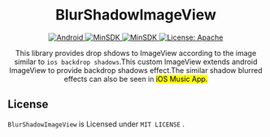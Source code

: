 
<p align="center">
<h1 align="center">BlurShadowImageView</h1>

<p align="center">
 <a href="https://angularjs.org">
    <img src="https://img.shields.io/badge/Platform-Android-yellow.svg?color=419466"
      alt="Android" />
  </a>
  
  <a href="https://developer.android.com/about/versions/android-4.0.html">
    <img src="https://img.shields.io/badge/MinSdk-14-blue.svg"
      alt="MinSDK" />
  </a>
  
  <a href="https://developer.android.com/about/versions/android-4.0.html">
    <img src="https://img.shields.io/github/repo-size/vivekverma007/ios-13-Calculators.svg?color=e91e63"
      alt="MinSDK" />
  </a>

<a href="https://opensource.org/licenses/Apache">
    <img src="https://img.shields.io/badge/License-MIT-blue.svg?color=E0872F"
      alt="License: Apache" />
  </a>
</p>
</p>

<p align="center">This library provides drop shdows to ImageView according to the image similar to <code>ios backdrop shadows</code>.This custom ImageView extends android ImageView to provide backdrop shadows effect.The similar shadow blurred effects can also be seen in <mark>iOS Music App.</mark></p>

## License

`BlurShadowImageView` is Licensed under `MIT LICENSE` .
